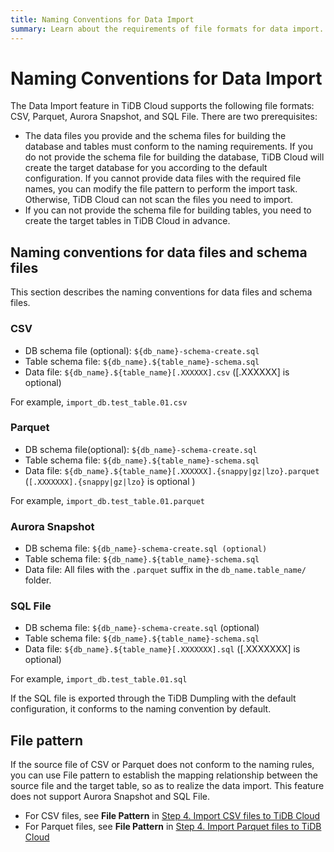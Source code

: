```yaml
---
title: Naming Conventions for Data Import
summary: Learn about the requirements of file formats for data import.
---
```


# Naming Conventions for Data Import

The Data Import feature in TiDB Cloud supports the following file formats: CSV, Parquet, Aurora Snapshot, and SQL File. There are two prerequisites:

- The data files you provide and the schema files for building the database and tables must conform to the naming requirements. If you do not provide the schema file for building the database, TiDB Cloud will create the target database for you according to the default configuration. If you cannot provide data files with the required file names, you can modify the file pattern to perform the import task. Otherwise, TiDB Cloud can not scan the files you need to import.
- If you can not provide the schema file for building tables, you need to create the target tables in TiDB Cloud in advance.

## Naming conventions for data files and schema files

This section describes the naming conventions for data files and schema files.

### CSV

- DB schema file (optional): `${db_name}-schema-create.sql`
- Table schema file: `${db_name}.${table_name}-schema.sql`
- Data file: `${db_name}.${table_name}[.XXXXXX].csv` ([.XXXXXX] is optional)

For example, `import_db.test_table.01.csv`

### Parquet

- DB schema file(optional): `${db_name}-schema-create.sql`
- Table schema file: `${db_name}.${table_name}-schema.sql`
- Data file: `${db_name}.${table_name}[.XXXXXX].{snappy|gz|lzo}.parquet` (`[.XXXXXXX].{snappy|gz|lzo}` is optional )

For example, `import_db.test_table.01.parquet`

### Aurora Snapshot

- DB schema file: `${db_name}-schema-create.sql (optional)`
- Table schema file: `${db_name}.${table_name}-schema.sql`
- Data file: All files with the `.parquet` suffix in the `db_name.table_name/` folder.

### SQL File

- DB schema file: `${db_name}-schema-create.sql` (optional)
- Table schema file: `${db_name}.${table_name}-schema.sql`
- Data file: `${db_name}.${table_name}[.XXXXXXX].sql` ([.XXXXXXX] is optional)

For example, `import_db.test_table.01.sql`

If the SQL file is exported through the TiDB Dumpling with the default configuration, it conforms to the naming convention by default.

## File pattern

If the source file of CSV or Parquet does not conform to the naming rules, you can use File pattern to establish the mapping relationship between the source file and the target table, so as to realize the data import. This feature does not support Aurora Snapshot and SQL File.

- For CSV files, see **File Pattern** in [Step 4. Import CSV files to TiDB Cloud](/tidbcloud/import-csv-files.md#step-4-import-csv-files-to-tidb-cloud)
- For Parquet files, see **File Pattern** in [Step 4. Import Parquet files to TiDB Cloud](/tidbcloud/import-parquet-files.md#step-4-import-parquet-files-to-tidb-cloud)
